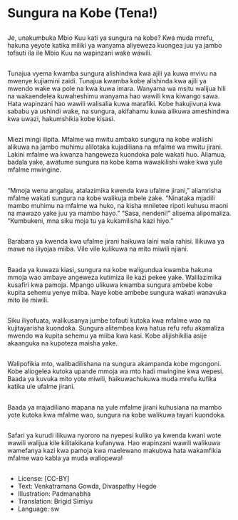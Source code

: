 # Sungura na Kobe (Tena!)

##
Je, unakumbuka Mbio Kuu kati ya sungura na kobe?
Kwa muda mrefu, hakuna yeyote katika miliki ya
wanyama aliyeweza kuongea juu ya jambo tofauti ila
ile Mbio Kuu na wapinzani wake wawili.


##

##
Tunajua vyema kwamba sungura alishindwa kwa ajili
ya kuwa mvivu na mwenye kujiamini zaidi.
Tunajua kwamba kobe alishinda kwa ajili ya mwendo
wake wa pole na kwa kuwa imara. Wanyama wa
msitu walijua hili na wakaendelea kuwaheshimu
wanyama hao wawili kwa kiwango sawa.
Hata wapinzani hao wawili walisalia kuwa marafiki.
Kobe hakujivuna kwa sababu ya ushindi wake, na
sungura, akifahamu kuwa alikuwa ameshindwa kwa
uwazi, hakumshikia kobe kisasi.


##

##
Miezi mingi ilipita.
Mfalme wa mwitu ambako sungura na kobe waliishi
alikuwa na jambo muhimu alilotaka kujadiliana na
mfalme wa mwitu jirani.
Lakini mfalme wa kwanza hangeweza kuondoka pale
wakati huo.
Aliamua, badala yake, awatume sungura na kobe
kama wawakilishi wake kwa yule mfalme mwingine.


##
“Mmoja wenu angalau, atalazimika kwenda kwa
ufalme jirani,” aliamrisha mfalme wakati sungura na
kobe walikuja mbele zake.
“Ninataka mjadili mambo muhimu na mfalme wa
huko, na kisha mniletee ripoti kuhusu maoni na
mawazo yake juu ya mambo hayo.” “Sasa, nendeni!”
alisema alipomaliza.
“Kumbukeni, mna siku moja tu ya kukamilisha kazi
hiyo.”


##

##
Barabara ya kwenda kwa ufalme
jirani haikuwa laini wala rahisi.
Ilikuwa ya mawe na iliyojaa miiba.
Vile vile kulikuwa na mito miwili
njiani.


##

##
Baada ya kuwaza kiasi, sungura na kobe waligundua
kwamba hakuna mmoja wao ambaye angeweza
kutimiza ile kazi pekee yake.
Walilazimika kusafiri kwa pamoja.
Mpango ulikuwa kwamba sungura ambebe kobe
kupita sehemu yenye miiba.
Naye kobe ambebe sungura wakati wanavuka mito
ile miwili.


##
Siku iliyofuata, walikusanya jumbe tofauti kutoka kwa
mfalme wao na kujitayarisha kuondoka.
Sungura alitembea kwa hatua refu refu akamaliza
mwendo wa kupita sehemu ya miiba kwa kasi.
Kobe alijishikilia asije akaanguka na kupoteza maisha
yake.


##
Walipofikia mto, walibadilishana na sungura
akampanda kobe mgongoni.
Kobe aliogelea kutoka upande mmoja wa mto hadi
mwingine kwa wepesi.
Baada ya kuvuka mito yote miwili, haikuwachukuwa
muda mrefu kufika katika ule ufalme jirani.


##

##
Baada ya majadiliano mapana na
yule mfalme jirani kuhusiana na
mambo yote kutoka kwa mfalme
wao, sungura na kobe walikuwa
tayari kuondoka.


##
Safari ya kurudi ilikuwa nyororo na nyepesi kuliko ya
kwenda kwani wote wawili walijua kile kilitakikana
kufanywa.
Hao wapinzani wawili walikuwa wamefanya kazi kwa
pamoja kwa maelewano makubwa hata wakamfikia
mfalme wao kabla ya muda waliopewa!


##
* License: [CC-BY]
* Text: Venkatramana Gowda, Divaspathy Hegde
* Illustration: Padmanabha
* Translation: Brigid Simiyu
* Language: sw
